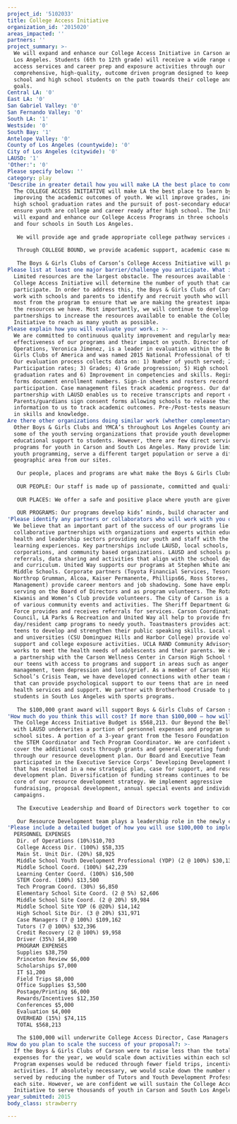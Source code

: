 ```yaml
---
project_id: '5102033'
title: College Access Initiative
organization_id: '2015020'
areas_impacted: ''
partners: ''
project_summary: >-
  We will expand and enhance our College Access Initiative in Carson and South
  Los Angeles. Students (6th to 12th grade) will receive a wide range of college
  access services and career prep and exposure activities through our
  comprehensive, high-quality, outcome driven program designed to keep middle
  school and high school students on the path towards their college and career
  goals.
Central LA: '0'
East LA: '0'
San Gabriel Valley: '0'
San Fernando Valley: '0'
South LA: '1'
Westside: '0'
South Bay: '1'
Antelope Valley: '0'
County of Los Angeles (countywide): '0'
City of Los Angeles (citywide): '0'
LAUSD: '1'
'Other:': '0'
Please specify below: ''
category: play
'Describe in greater detail how you will make LA the best place to connect:': >-
  The COLLEGE ACCESS INITIATIVE will make LA the best place to learn by
  improving the academic outcomes of youth. We will improve grades, increase
  high school graduation rates and the pursuit of post-secondary education and
  ensure youth are college and career ready after high school. The Initiative
  will expand and enhance our College Access Programs in three schools in Carson
  and four schools in South Los Angeles.
   
   We will provide age and grade appropriate college pathway services at 4 middle schools through our AIM (ACHIEVEMENT IN MIDDLE SCHOOL) FOR COLLEGE component. AIM provides activities to help middle school students begin developing their college and career path. ACADEMIC CASE MANAGEMENT focuses on academic course work, study habits, preparing for high school and an introduction to college. WORKSHOPS introduce youth to college, the college pathway and what they need to begin doing now to achieve their academic goals. Youth build life skills that will help them succeed academically (study skills, time management, note taking etc.) and in their careers (mock interviews, professional etiquette and networking). AIM transition activities at our elementary school sites prepare incoming 6th grade students and parents for middle school.
   
   Through COLLEGE BOUND, we provide academic support, academic case management and college pathway services to high school youth. ACADEMIC SUPPORT includes tutoring, homework help and writing workshops. Students receive a vast array of COLLEGE PATHWAY PROGRAMMING from SAT, ACT, and CAHSEE prep, to assistance in preparing college, scholarship, and financial aid applications. ACADEMIC CASE MANAGEMENT focuses on preparing for high school graduation, post-secondary options and preparing for success after high school. COLLEGE EXPOSURE activities include college visits, conferences and guest speakers; inspiring youth to pursue post-secondary education. WORKSHOPS cover a vast range of topics from choosing the write college to financial aid. Targeted workshops for 12th grade youth cover topics that help to develop life skills, prepare for success in the workforce and build skills to make appropriate educational and career choices. 
   
   The Boys & Girls Clubs of Carson’s College Access Initiative will provide at-risk, underserved youth with the tools, support and resources to develop the skills and confidence they need to reach their goals and achieve their full potential.
Please list at least one major barrier/challenge you anticipate. What is your strategy for overcoming these obstacles?: >-
  Limited resources are the largest obstacle. The resources available for the
  College Access Initiative will determine the number of youth that can
  participate. In order to address this, the Boys & Girls Clubs of Carson will
  work with schools and parents to identify and recruit youth who will benefit
  most from the program to ensure that we are making the greatest impact with
  the resources we have. Most importantly, we will continue to develop
  partnerships to increase the resources available to enable the College Access
  Initiative to reach as many youth as possible.
Please explain how you will evaluate your work.: >-
  We are committed to continuous quality improvement and regularly measure the
  effectiveness of our programs and their impact on youth. Director of
  Operations, Veronica Jimenez, is a leader in evaluation within the Boys &
  Girls Clubs of America and was named 2015 National Professional of the Year.
  Our evaluation process collects data on: 1) Number of youth served; 2)
  Participation rates; 3) Grades; 4) Grade progression; 5) High school
  graduation rates and 6) Improvement in competencies and skills. Registration
  forms document enrollment numbers. Sign-in sheets and rosters record
  participation. Case management files track academic progress. Our data sharing
  partnership with LAUSD enables us to receive transcripts and report cards.
  Parents/guardians sign consent forms allowing schools to release their child’s
  information to us to track academic outcomes. Pre-/Post-tests measure changes
  in skills and knowledge.
Are there other organizations doing similar work (whether complementary or competitive)? What is unique about your proposed approach?: >-
  Other Boys & Girls Clubs and YMCA’s throughout Los Angeles County are just
  some of the youth serving organizations that provide youth development and
  educational support to students. However, there are few direct service
  programs for youth in Carson and South Los Angeles. Many provide limited daily
  youth programming, serve a different target population or serve a different
  geographic area from our sites. 
   
   Our people, places and programs are what make the Boys & Girls Clubs of Carson unique.
   
   OUR PEOPLE: Our staff is made up of passionate, committed and qualified professionals who invest knowledge and time to help youth become confident individuals. The dedication and drive of our staff is what sets us apart. The people who come to work at our Clubs are drawn to the same values that define us: high expectations, impact, commitment and integrity. Our staff work to create an environment that nurtures potential, embraces opportunity and encourages growth for all. The interaction between staff and the youth we serve is based on respect, trust and commitment. All of our full-time staff possess college degrees and 63% have masters degrees. 
   
   OUR PLACES: We offer a safe and positive place where youth are given a sense of hope and opportunity for a brighter future. Our Club environments are youth-focused and fun. Youth truly enjoy coming, because the environment is welcoming and engaging. Our Clubs are designed to cultivate youths’ ability to dream, discover and develop their full potential.
   
   OUR PROGRAMS: Our programs develop kids’ minds, build character and nurture healthy lifestyles so they may thrive as adults. We focus on 3 key priority program outcomes: increased Academic Success, Healthy Lifestyles and improved Character & Citizenship. The integration of academic support with our two other core program areas enables us to address all aspects of their lives. By improving their health, well being, confidence and character we help youth reach not only their academic goals, but their personal and career goals as well. Our vision is that 100% of youth who participate in BGCC programs at least three times a week will graduate on time, live healthy, and give back to their community.
'Please identify any partners or collaborators who will work with you on this project. How much of the $100,000 grant award will each partner receive?': >-
  We believe that an important part of the success of our programs lie in our
  collaborative partnerships with organizations and experts within education,
  health and leadership sectors providing our youth and staff with the best
  learning experiences. Key partnerships include LAUSD, local schools,
  corporations, and community based organizations. LAUSD and schools provide
  referrals, data sharing and activities that align with the school day goals
  and curriculum. United Way supports our programs at Stephen White and Carnegie
  Middle Schools. Corporate partners (Toyota Financial Services, Tesoro,
  Northrop Grumman, Alcoa, Kaiser Permanente, Phillips66, Ross Stores, and Waste
  Management) provide career mentors and job shadowing. Some have employees
  serving on the Board of Directors and as program volunteers. The Rotary Club,
  Kiwanis and Women’s Club provide volunteers. The City of Carson is a partner
  of various community events and activities. The Sheriff Department Gang Task
  Force provides and receives referrals for services. Carson Coordinating
  Council, LA Parks & Recreation and United Way all help to provide free
  day/resident camp programs to needy youth. Toastmasters provides activities to
  teens to develop and strengthen their public speaking skills. Local colleges
  and universities (CSU Dominguez Hills and Harbor College) provide volunteer
  support and college exposure activities. UCLA RAND Community Advisory Board
  works to meet the health needs of adolescents and their parents. We developed
  a partnership with the Carson Wellness Center in Carson High School to provide
  our teens with access to programs and support in areas such as anger
  management, teen depression and loss/grief. As a member of Carson High
  School’s Crisis Team, we have developed connections with other team members
  that can provide psychological support to our teens that are in need of mental
  health services and support. We partner with Brotherhood Crusade to provide
  students in South Los Angeles with sports programs. 
   
   The $100,000 grant award will support Boys & Girls Clubs of Carson staff that implement the programs and work with our partners to bring in additional resources and coordinate activities.
'How much do you think this will cost? If more than $100,000 – how will you cover the additional costs?': >-
  The College Access Initiative Budget is $568,213. Our Beyond the Bell contract
  with LAUSD underwrites a portion of personnel expenses and program supplies at
  school sites. A portion of a 3-year grant from the Tesoro Foundation supports
  the STEM Coordinator and Tech Program Coordinator. We are confident we will
  cover the additional costs through grants and general operating funds raised
  through our resource development plan. Our Board and Executive Team
  participated in the Executive Service Corps’ Developing Development Program
  that has resulted in a new strategic plan, case for support, and resource
  development plan. Diversification of funding streams continues to be at the
  core of our resource development strategy. We implement aggressive
  fundraising, proposal development, annual special events and individual donor
  campaigns. 
   
   The Executive Leadership and Board of Directors work together to continue to identify and approach potential funders. The BGCC continues to build upon its existing partnerships with foundations, corporations and businesses and develop new ones to sustain its various programs and services. We have created a successful partnership with Toyota Financial Services that serves as a model to engage volunteers, recognize corporate partners and increase resources and opportunities for youth. Staff and Board work to steward donors and partners to ensure they are recognized, supported, and engaged in the organization. This past year, the BGCC upgraded its donor database. Donor data is now easily accessible, providing our Board of Directors and Resource Development staff with information that will help them to steward our supporters to higher levels of giving and engagement. The addition of a Development Coordinator in 2014 is increasing our marketing and communications. We have developed new marketing material, revamped our website to be more dynamic and engaging and increased our use of social media.
   
   Our Resource Development team plays a leadership role in the newly created Boys & Girls Clubs of America’s Pacific Region Resource Development Exchange. The Exchange enables Boys & Girls Clubs throughout the Pacific Region to share best practices and develop partnerships. Our involvement in the Exchange is placing the BGCC as a leader in resource development nationwide.
'Please include a detailed budget of how you will use $100,000 to implement this project.': |-
  PERSONNEL EXPENSES 
   Dir. of Operations (10%)$10,703 
   College Access Dir. (100%) $58,335 
   Main St. Unit Dir. (20%) $8,925 
   Middle School Youth Development Professional (YDP) (2 @ 100%) $30,137 
   Middle School Coord. (100%) $42,239 
   Learning Center Coord. (100%) $16,500 
   STEM Coord. (100%) $13,500 
   Tech Program Coord. (30%) $6,850 
   Elementary School Site Coord. (2 @ 5%) $2,606
   Middle School Site Coord. (2 @ 20%) $9,984 
   Middle School Site YDP (6 @20%) $14,142 
   High School Site Dir. (3 @ 20%) $31,971 
   Case Managers (7 @ 100%) $109,162 
   Tutors (7 @ 100%) $32,396
   Credit Recovery (2 @ 100%) $9,958
   Driver (35%) $4,890 
   PROGRAM EXPENSES
   Supplies $38,750 
   Princeton Review $6,000 
   Scholarships $7,000 
   IT $1,200 
   Field Trips $8,000 
   Office Supplies $3,500 
   Postage/Printing $6,000 
   Rewards/Incentives $12,350 
   Conferences $5,000 
   Evaluation $4,000 
   OVERHEAD (15%) $74,115 
   TOTAL $568,213
   
   The $100,000 will underwrite College Access Director, Case Managers and Middle School YDP salaries.
How do you plan to scale the success of your proposal?: >-
  If the Boys & Girls Clubs of Carson were to raise less than the total budget
  expenses for the year, we would scale down activities within each school site.
  Program expenses would be reduced through fewer field trips, incentives and
  activities. If absolutely necessary, we would scale down the number of youth
  served by reducing the number of Tutors and Youth Development Professionals at
  each site. However, we are confident we will sustain the College Access
  Initiative to serve thousands of youth in Carson and South Los Angeles.
year_submitted: 2015
body_class: strawberry

---
```

